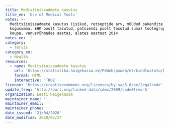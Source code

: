```yaml
---
title: Medistiniseadmete kasutus
title_en: 'Use of Medical Tools'
notes: >-
  Meditsiiniseadmete kasutus (isikud, retseptide arv, müüdud pakendite arv,
  kogusumma, EHK poolt tasutud, patsiendi poolt tasutud suma) tootegruppide
  kaupa, vanusrühmades aastas, alates aastast 2014
notes_en: ''
category: 
  - Tervis
category_en: 
  - Health
resources:
  - name: Meditsiiniseadmete kasutus
    url: 'https://statistika.haigekassa.ee/PXWeb/pxweb/et/kindlustatu/kindlustatu__Ravimid%20ja%20meditsiiniseadmed/MS99.px/?rxid=1640cdbb-94c6-462e-8afa-fb7957bf1b9d'
    format: HTML
    interactive: 'TRUE'
license: 'https://creativecommons.org/licenses/by-sa/3.0/ee/legalcode'
update_freq: 'http://purl.org/linked-data/sdmx/2009/code#freq-A'
organization: Eesti Haigekassa
maintainer_name: ''
maintainer_email: ''
maintainer_phone: ''
date_issued: '21/04/2020'
date_modified: 2020/05/27
---
```

